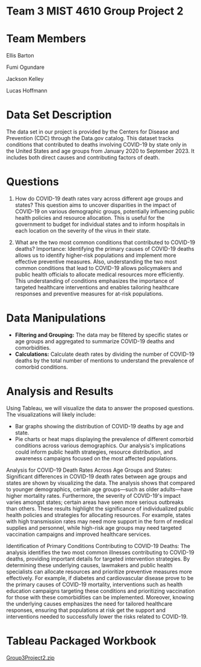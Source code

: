 
# Team 3 MIST 4610 Group Project 2

# Team Members

Ellis Barton

Fumi Ogundare

Jackson Kelley

Lucas Hoffmann

# Data Set Description 
The data set in our project is provided by the Centers for Disease and Prevention (CDC) through the Data.gov catalog. This dataset tracks conditions that contributed to deaths involving COVID-19 by state only in the United States and age groups from January 2020 to September 2023. It includes both direct causes and contributing factors of death.  

# Questions 

1. How do COVID-19 death rates vary across different age groups and states? This question aims to uncover disparities in the impact of COVID-19 on various demographic groups, potentially influencing public health policies and resource allocation. This is useful for the government to budget for individual states and to inform hospitals in each location on the severity of the virus in their state.

2. What are the two most common conditions that contributed to COVID-19 deaths? Importance: Identifying the primary causes of COVID-19 deaths allows us to identify higher-risk populations and implement more effective preventive measures. Also, understanding the two most common conditions that lead to COVID-19 allows policymakers and public health officials to allocate medical resources more efficiently. This understanding of conditions emphasizes the importance of targeted healthcare interventions and enables tailoring healthcare responses and preventive measures for at-risk populations.

# Data Manipulations
- **Filtering and Grouping:** The data may be filtered by specific states or age groups and aggregated to summarize COVID-19 deaths and comorbidities.
- **Calculations:** Calculate death rates by dividing the number of COVID-19 deaths by the total number of mentions to understand the prevalence of comorbid conditions.

# Analysis and Results
Using Tableau, we will visualize the data to answer the proposed questions. The visualizations will likely include:
- Bar graphs showing the distribution of COVID-19 deaths by age and state.
- Pie charts or heat maps displaying the prevalence of different comorbid conditions across various demographics.
Our analysis's implications could inform public health strategies, resource distribution, and awareness campaigns focused on the most affected populations.

Analysis for COVID-19 Death Rates Across Age Groups and States:
Significant differences in COVID-19 death rates between age groups and states are shown by visualizing the data. The analysis shows that compared to younger demographics, certain age groups—such as older adults—have higher mortality rates. Furthermore, the severity of COVID-19's impact varies amongst states; certain areas have seen more serious outbreaks than others. These results highlight the significance of individualized public health policies and strategies for allocating resources. For example, states with high transmission rates may need more support in the form of medical supplies and personnel, while high-risk age groups may need targeted vaccination campaigns and improved healthcare services.

Identification of Primary Conditions Contributing to COVID-19 Deaths:
The analysis identifies the two most common illnesses contributing to COVID-19 deaths, providing important details for targeted intervention strategies. By determining these underlying causes, lawmakers and public health specialists can allocate resources and prioritize preventive measures more effectively. For example, if diabetes and cardiovascular disease prove to be the primary causes of COVID-19 mortality, interventions such as health education campaigns targeting these conditions and prioritizing vaccination for those with these comorbidities can be implemented. Moreover, knowing the underlying causes emphasizes the need for tailored healthcare responses, ensuring that populations at risk get the support and interventions needed to successfully lower the risks related to COVID-19.

# Tableau Packaged Workbook

[Group3Project2.zip](https://github.com/EllisBarton/Group-3-Project-2/files/15143432/Group3Project2.zip)



